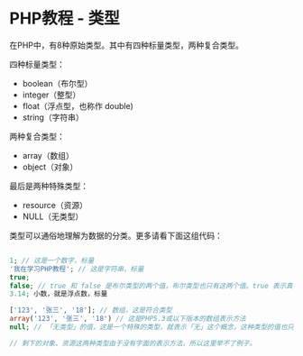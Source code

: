 # PHP教程 - 类型
在PHP中，有8种原始类型。其中有四种标量类型，两种复合类型。

四种标量类型：
* boolean（布尔型）
* integer（整型）
* float（浮点型，也称作 double)
* string（字符串）

两种复合类型：
* array（数组）
* object（对象）

最后是两种特殊类型：
* resource（资源）
* NULL（无类型）

类型可以通俗地理解为数据的分类。更多请看下面这组代码：
```php

1; // 这是一个数字，标量
'我在学习PHP教程'; // 这是字符串，标量
true;
false; // true 和 false 是布尔类型的两个值，布尔类型也只有这两个值。true 表示真，false 表示假
3.14; 小数，就是浮点数，标量

['123', '张三', '18']; // 数组，这是符合类型
array('123', '张三', '18') // 这是PHP5.3或以下版本的数组表示方法
null; // 「无类型」的值，这是一个特殊的类型，就表示「无」这个概念，这种类型的值也只有 「null」

// 剩下的对象、资源这两种类型由于没有字面的表示方法，所以这里举不了例子。
```